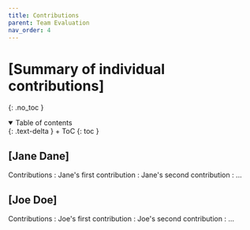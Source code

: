 ```yaml
---
title: Contributions
parent: Team Evaluation
nav_order: 4
---
```




# [Summary of individual contributions]
{: .no_toc }

<details open markdown="block">
{: .text-delta }
<summary>Table of contents</summary>
+ ToC
{: toc }
</details>

## [Jane Dane]

Contributions
: Jane's first contribution
: Jane's second contribution
: ...

## [Joe Doe]

Contributions
: Joe's first contribution
: Joe's second contribution
: ...
